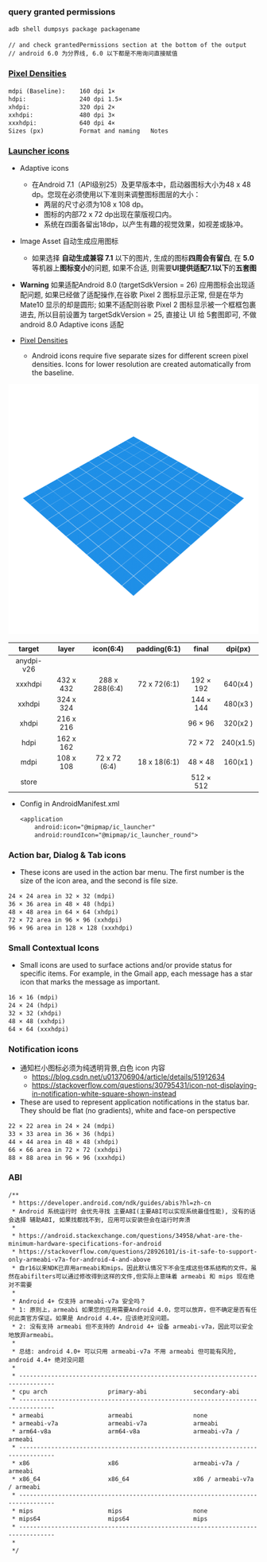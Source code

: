 ### query granted permissions
```
adb shell dumpsys package packagename

// and check grantedPermissions section at the bottom of the output
// android 6.0 为分界线, 6.0 以下都是不用询问直接赋值
```

### [Pixel Densities](http://iconhandbook.co.uk/reference/chart/android/)
```
mdpi (Baseline):	160 dpi	1×
hdpi:	            240 dpi	1.5×
xhdpi:	            320 dpi	2×
xxhdpi:	            480 dpi	3×
xxxhdpi:	        640 dpi	4×
Sizes (px)	        Format and naming	Notes
```

### [Launcher icons](https://developer.android.com/guide/practices/ui_guidelines/icon_design_adaptive)
* Adaptive icons
    * 在Android 7.1（API级别25）及更早版本中，启动器图标大小为48 x 48 dp。您现在必须使用以下准则来调整图标图层的大小：
        * 两层的尺寸必须为108 x 108 dp。
        * 图标的内部72 x 72 dp出现在蒙版视口内。
        * 系统在四面各留出18dp，以产生有趣的视觉效果，如视差或脉冲。

* Image Asset 自动生成应用图标
    * 如果选择 **自动生成兼容 7.1** 以下的图片, 生成的图标**四周会有留白**, 在 **5.0** 等机器上**图标变小**的问题, 如果不合适, 则需要**UI提供适配7.1以下**的**五套图**

* **Warning** 如果适配Android 8.0 (targetSdkVersion = 26) 应用图标会出现适配问题, 如果已经做了适配操作,在谷歌 Pixel 2 图标显示正常, 但是在华为 Mate10 显示的却是圆形; 如果不适配则谷歌 Pixel 2 图标显示被一个框框包裹进去, 
所以目前设置为 targetSdkVersion = 25, 直接让 UI 给 5套图即可, 不做 android 8.0  Adaptive icons 适配

* [Pixel Densities](http://iconhandbook.co.uk/reference/chart/android/)
    * Android icons require five separate sizes for different screen pixel densities. Icons for lower resolution are created automatically from the baseline.


![android 8.0 adaptive icons](gradle/readme/adaptive_icons.gif)

|  target  |    layer      |   icon(6:4)      |   padding(6:1)  |    final   |   dpi(px)   |
|   :-:    |      :-:      |        :-:       |       :-:       |     :-:    |     :-:     |
|anydpi-v26|               |                  |                 |            |             |
|xxxhdpi   |  432 x 432    | 288 x 288(6:4)   |  72 x 72(6:1)   |  192 × 192 |   640(x4  ) |
| xxhdpi   |  324 x 324    |                  |                 |  144 × 144 |   480(x3  ) |
|  xhdpi   |  216 x 216    |                  |                 |   96 × 96  |   320(x2  ) |
|   hdpi   |  162 x 162    |                  |                 |   72 × 72  |   240(x1.5) |
|   mdpi   |  108 x 108    |  72 x 72 (6:4)   |  18 x 18(6:1)   |   48 × 48  |   160(x1  ) |
|  store   |               |                  |                 |  512 × 512 |             |

* Config in AndroidManifest.xml
    ```
    <application
        android:icon="@mipmap/ic_launcher"
        android:roundIcon="@mipmap/ic_launcher_round">
    ```

### Action bar, Dialog & Tab icons
* These icons are used in the action bar menu. The first number is the size of the icon area, and the second is file size.
```
24 × 24 area in 32 × 32 (mdpi)
36 × 36 area in 48 × 48 (hdpi)
48 × 48 area in 64 × 64 (xhdpi)
72 × 72 area in 96 × 96 (xxhdpi)
96 × 96 area in 128 × 128 (xxxhdpi)
```

### Small Contextual Icons
* Small icons are used to surface actions and/or provide status for specific items. For example, in the Gmail app, each message has a star icon that marks the message as important.
```
16 × 16 (mdpi)
24 × 24 (hdpi)
32 × 32 (xhdpi)
48 × 48 (xxhdpi)
64 × 64 (xxxhdpi)
```

### Notification icons
* 通知栏小图标必须为纯透明背景,白色 icon 内容
    * https://blog.csdn.net/u013706904/article/details/51912634
    * https://stackoverflow.com/questions/30795431/icon-not-displaying-in-notification-white-square-shown-instead
* These are used to represent application notifications in the status bar. They should be flat (no gradients), white and face-on perspective
```
22 × 22 area in 24 × 24 (mdpi)
33 × 33 area in 36 × 36 (hdpi)
44 × 44 area in 48 × 48 (xhdpi)
66 × 66 area in 72 × 72 (xxhdpi)
88 × 88 area in 96 × 96 (xxxhdpi)
```

### ABI
```
/**
 * https://developer.android.com/ndk/guides/abis?hl=zh-cn
 * Android 系统运行时 会优先寻找 主要ABI(主要ABI可以实现系统最佳性能), 没有的话会选择 辅助ABI, 如果找都找不到, 应用可以安装但会在运行时奔溃
 *
 * https://android.stackexchange.com/questions/34958/what-are-the-minimum-hardware-specifications-for-android
 * https://stackoverflow.com/questions/28926101/is-it-safe-to-support-only-armeabi-v7a-for-android-4-and-above
 * 自r16以来NDK已弃用armeabi和mips。因此默认情况下不会生成这些体系结构的文件。虽然在abifilters可以通过修改得到这样的文件,但实际上意味着 armeabi 和 mips 现在绝对不需要
 *
 * Android 4+ 仅支持 armeabi-v7a 安全吗？
 * 1: 原则上，armeabi 如果您的应用需要Android 4.0，您可以放弃，但不确定是否有任何此类官方保证。如果是 Android 4.4+，应该绝对没问题。
 * 2: 没有支持 armeabi 但不支持的 Android 4+ 设备 armeabi-v7a，因此可以安全地放弃armeabi。
 *
 * 总结: android 4.0+ 可以只用 armeabi-v7a 不用 armeabi 但可能有风险, android 4.4+ 绝对没问题
 *
 * --------------------------------------------------------------------------------
 * cpu arch                 primary-abi             secondary-abi
 * --------------------------------------------------------------------------------
 * armeabi                  armeabi                 none
 * armeabi-v7a              armeabi-v7a             armeabi
 * arm64-v8a                arm64-v8a               armeabi-v7a / armeabi
 * --------------------------------------------------------------------------------
 * x86                      x86                     armeabi-v7a / armeabi
 * x86_64                   x86_64                  x86 / armeabi-v7a / armeabi
 * --------------------------------------------------------------------------------
 * mips                     mips                    none
 * mips64                   mips64                  mips
 * --------------------------------------------------------------------------------
 *
 */
```